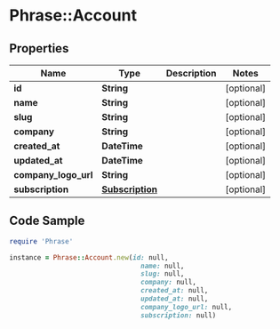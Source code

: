 # Phrase::Account

## Properties

Name | Type | Description | Notes
------------ | ------------- | ------------- | -------------
**id** | **String** |  | [optional] 
**name** | **String** |  | [optional] 
**slug** | **String** |  | [optional] 
**company** | **String** |  | [optional] 
**created_at** | **DateTime** |  | [optional] 
**updated_at** | **DateTime** |  | [optional] 
**company_logo_url** | **String** |  | [optional] 
**subscription** | [**Subscription**](Subscription.md) |  | [optional] 

## Code Sample

```ruby
require 'Phrase'

instance = Phrase::Account.new(id: null,
                                 name: null,
                                 slug: null,
                                 company: null,
                                 created_at: null,
                                 updated_at: null,
                                 company_logo_url: null,
                                 subscription: null)
```


